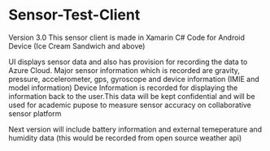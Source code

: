 Sensor-Test-Client
==================

Version 3.0
This sensor client is made in Xamarin C# Code for Android Device (Ice Cream Sandwich and above)

UI displays sensor data and also has provision for recording the data to Azure Cloud.
Major sensor information which is recorded are gravity, pressure, accelerometer, gps, gyroscope and device information (IMIE and model information)
Device Information is recorded for displaying the information back to the user.This data will be kept confidential and will be used for academic pupose to measure sensor accuracy on collaborative sensor platform

Next version will include battery information and external temeperature and humidity data (this would be recorded from open source weather api)
